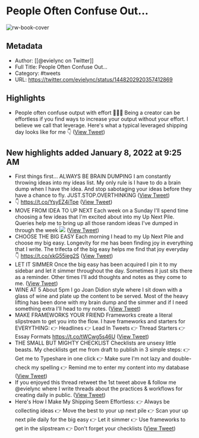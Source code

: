# People Often Confuse Out...

![rw-book-cover](https://pbs.twimg.com/profile_images/1478063647876259841/yWilUB0R.jpg)

## Metadata
- Author: [[@evielync on Twitter]]
- Full Title: People Often Confuse Out...
- Category: #tweets
- URL: https://twitter.com/evielync/status/1448202920357412869

## Highlights
- People often confuse output with effort 🤷🏼‍♀️
  Being a creator can be effortless if you find ways to increase your output without your effort. I believe we call that leverage.
  Here's what a typical leveraged shipping day looks like for me 👇 ([View Tweet](https://twitter.com/evielync/status/1448202920357412869))
## New highlights added January 8, 2022 at 9:25 AM
- First things first... ALWAYS BE BRAIN DUMPING
  I am constantly throwing ideas into my ideas list. My only rule is I have to do a brain dump when I have the idea.
  And stop sabotaging your ideas before they have a chance to fly. JUST.STOP.OVERTHINKING ([View Tweet](https://twitter.com/evielync/status/1448202921284444162))
- 👇
  https://t.co/YsyEZ4iTpe ([View Tweet](https://twitter.com/evielync/status/1448202922152677378))
- MOVE FROM IDEA TO UP NEXT
  Each week on a Sunday I'll spend time choosing a few ideas that I'm excited about into my Up Next Pile.
  Queries help me to bring up all those random ideas I've dumped in through the week 
  ![](https://pbs.twimg.com/media/FBkM45aXoAYMyka.png) ([View Tweet](https://twitter.com/evielync/status/1448202928741888000))
- CHOOSE THE BIG EASY
  Each morning I head to my Up Next Pile and choose my big easy. 
  Longevity for me has been finding joy in everything that I write. The trifecta of the big easy helps me find that joy everyday 👇
  https://t.co/xkG55ieg2S ([View Tweet](https://twitter.com/evielync/status/1448202930339950592))
- LET IT SIMMER
  Once the big easy has been acquired I pin it to my sidebar and let it simmer throughout the day.
  Sometimes it just sits there as a reminder. Other times I'll add thoughts and notes as they come to me. ([View Tweet](https://twitter.com/evielync/status/1448202931250008067))
- WINE AT 5
  About 5pm I go Joan Didion style where I sit down with a glass of wine and plate up the content to be served.
  Most of the heavy lifting has been done with my brain dump and the simmer and if I need something extra I'll head to my notes. ([View Tweet](https://twitter.com/evielync/status/1448202932038606850))
- MAKE FRAMEWORKS YOUR FRIEND
  Frameworks create a literal slipstream to get you into the flow. I have frameworks and starters for EVERYTHING:
  👉 Headlines
  👉 Lead In Tweets
  👉 Thread Starters
  👉 Essay Formats
  https://t.co/tWCwg5s46U ([View Tweet](https://twitter.com/evielync/status/1448202933204627459))
- THE SMALL BUT MIGHTY CHECKLIST
  Checklists are unsexy little beasts. My checklists get me from draft to publish in 3 simple steps: 
  👉 Get me to Typeshare in one click
  👉 Make sure I'm not lazy and double-check my spelling
  👉 Remind me to enter my content into my database ([View Tweet](https://twitter.com/evielync/status/1448202934274215936))
- If you enjoyed this thread retweet the 1st tweet above & follow me @evielync where I write threads about the practices & workflows for creating daily in public. ([View Tweet](https://twitter.com/evielync/status/1448202935062700037))
- Here's How I Make My Shipping Seem Effortless:
  👉 Always be collecting ideas
  👉 Move the best to your up next pile
  👉 Scan your up next pile daily for the big easy
  👉 Let it simmer
  👉 Use frameworks to get in the slipstream
  👉 Don't forget your checklists ([View Tweet](https://twitter.com/evielync/status/1448202935897317379))

